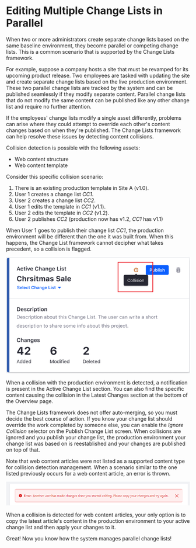 # Editing Multiple Change Lists in Parallel

When two or more administrators create separate change lists based on the same
baseline environment, they become parallel or competing change lists. This is a
common scenario that is supported by the Change Lists framework.

For example, suppose a company hosts a site that must be revamped for its
upcoming product release. Two employees are tasked with updating the site and
create separate change lists based on the live production environment. These two
parallel change lists are tracked by the system and can be published seamlessly
if they modify separate content. Parallel change lists that do not modify the
same content can be published like any other change list and require no further
attention.

If the employees' change lists modify a single asset differently, problems can
arise where they could attempt to override each other's content changes based on
when they're published. The Change Lists framework can help resolve these issues
by detecting content collisions.

Collision detection is possible with the following assets:

- Web content structure
- Web content template

Consider this specific collision scenario:

1.  There is an existing production template in Site A (v1.0).
2.  User 1 creates a change list *CC1*.
3.  User 2 creates a change list *CC2*.
4.  User 1 edits the template in *CC1* (v1.1).
5.  User 2 edits the template in *CC2* (v1.2).
6.  User 2 publishes *CC2* (production now has v1.2, *CC1* has v1.1)

When User 1 goes to publish their change list *CC1*, the production environment
will be different than the one it was built from. When this happens, the Change
List framework cannot decipher what takes precedent, so a collision is flagged.

![Figure 1: Your Active Change List section displays a collision notification.](../../../images/collision-detection.png)

When a collision with the production environment is detected, a notification is
present in the Active Change List section. You can also find the specific
content causing the collision in the Latest Changes section at the bottom of the
Overview page.

The Change Lists framework does not offer auto-merging, so you must decide the
best course of action. If you know your change list should override the work
completed by someone else, you can enable the *Ignore Collision* selector on the
Publish Change List screen. When collisions are ignored and you publish your
change list, the production environment your change list was based on is
reestablished and your changes are published on top of that.

Note that web content articles were not listed as a supported content type for
collision detection management. When a scenario similar to the one listed
previously occurs for a web content article, an error is thrown.

![Figure 2: You cannot ignore collisions or leverage its pre-detection features.](../../../images/error-for-multi-user-edits.png)

When a collision is detected for web content articles, your only option is to
copy the latest article's content in the production environment to your active
change list and then apply your changes to it.

Great! Now you know how the system manages parallel change lists!
